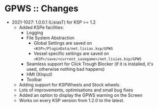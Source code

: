 # GPWS :: Changes

* 2021-1027: 1.0.0.1 (LisiasT) for KSP >= 1.2
	+ Added KSPe facilities:
		- Logging
		- File System Abstraction
			- Global Settings are saved on `<KSP>/PluginData/net.lisias.ksp/GPWS`
			- Vessel specific settings are saved on `<KSP>/save/<current_savegame>/net.lisias.ksp/GPWS`
		- Seamless support for Click Trough Blocker (if it is installed, it's used, otherwise nothing bad happens)
		- HMI (XInput)
		- Toolbar
	+ Adding support for KSPWheels and Stock wheels.
	+ Lots of improvements, optimisations and small bug fixes
	+ Added an option to display the GPWS warning on the Screen
	+ Works on every KSP version from 1.2.0 to the latest.
